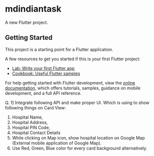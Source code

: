 # mdindiantask

A new Flutter project.

## Getting Started

This project is a starting point for a Flutter application.

A few resources to get you started if this is your first Flutter project:

- [Lab: Write your first Flutter app](https://docs.flutter.dev/get-started/codelab)
- [Cookbook: Useful Flutter samples](https://docs.flutter.dev/cookbook)

For help getting started with Flutter development, view the
[online documentation](https://docs.flutter.dev/), which offers tutorials,
samples, guidance on mobile development, and a full API reference.

Q. 1] Integrate following API and make proper UI. Which is using to show following things on Card
View:
1. Hospital Name,
2. Hospital Address,
3. Hospital PIN Code,
4. Hospital Contact Details
5. While clicking on Map icon, show hospital location on Google Map (External mobile application of
Google Map).
6. Use Red, Green, Blue color for every card background alternatively.
